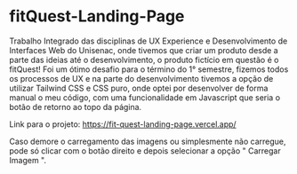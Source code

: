 # fitQuest-Landing-Page
Trabalho Integrado das disciplinas de UX Experience e Desenvolvimento de Interfaces Web do Unisenac, onde tivemos que criar um produto desde a parte das ideias até o desenvolvimento, o produto fictício em questão é o fitQuest!
Foi um ótimo desafio para o término do 1° semestre, fizemos todos os processos de UX e na parte do desenvolvimento tivemos a opção de utilizar Tailwind CSS e CSS puro, onde optei por desenvolver de forma manual o meu código, com uma funcionalidade em Javascript que seria o botão de retorno ao topo da página.


Link para o projeto: https://fit-quest-landing-page.vercel.app/

Caso demore o carregamento das imagens ou simplesmente não carregue, pode só clicar com o botão direito e depois selecionar a opção " Carregar Imagem ".
